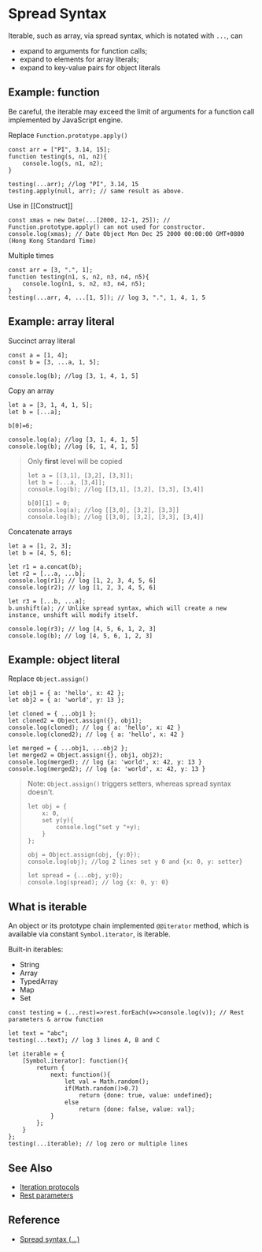 # Spread Syntax

Iterable, such as array, via spread syntax, which is notated with `...`, can
- expand to arguments for function calls;
- expand to elements for array literals;
- expand to key-value pairs for object literals

## Example: function

Be careful, the iterable may exceed the limit of arguments for a function call implemented by JavaScript engine.

Replace `Function.prototype.apply()`

```
const arr = ["PI", 3.14, 15];
function testing(s, n1, n2){
    console.log(s, n1, n2);
}

testing(...arr); //log "PI", 3.14, 15
testing.apply(null, arr); // same result as above.
```

Use in \[\[Construct\]\]

```
const xmas = new Date(...[2000, 12-1, 25]); // Function.prototype.apply() can not used for constructor.
console.log(xmas); // Date Object Mon Dec 25 2000 00:00:00 GMT+0800 (Hong Kong Standard Time)
```

Multiple times

```
const arr = [3, ".", 1];
function testing(n1, s, n2, n3, n4, n5){
    console.log(n1, s, n2, n3, n4, n5);
}
testing(...arr, 4, ...[1, 5]); // log 3, ".", 1, 4, 1, 5
```

## Example: array literal

Succinct array literal

```
const a = [1, 4];
const b = [3, ...a, 1, 5];

console.log(b); //log [3, 1, 4, 1, 5]
```

Copy an array

```
let a = [3, 1, 4, 1, 5];
let b = [...a];

b[0]=6;

console.log(a); //log [3, 1, 4, 1, 5]
console.log(b); //log [6, 1, 4, 1, 5]
```

> Only **first** level will be copied
> 
> ```
> let a = [[3,1], [3,2], [3,3]];
> let b = [...a, [3,4]];
> console.log(b); //log [[3,1], [3,2], [3,3], [3,4]]
> 
> b[0][1] = 0;
> console.log(a); //log [[3,0], [3,2], [3,3]]
> console.log(b); //log [[3,0], [3,2], [3,3], [3,4]]
> ```

Concatenate arrays

```
let a = [1, 2, 3];
let b = [4, 5, 6];

let r1 = a.concat(b);
let r2 = [...a, ...b];
console.log(r1); // log [1, 2, 3, 4, 5, 6]
console.log(r2); // log [1, 2, 3, 4, 5, 6]

let r3 = [...b, ...a];
b.unshift(a); // Unlike spread syntax, which will create a new instance, unshift will modify itself.

console.log(r3); // log [4, 5, 6, 1, 2, 3]
console.log(b); // log [4, 5, 6, 1, 2, 3]
```

## Example: object literal

Replace `Object.assign()`
```
let obj1 = { a: 'hello', x: 42 };
let obj2 = { a: 'world', y: 13 };

let cloned = { ...obj1 };
let cloned2 = Object.assign({}, obj1);
console.log(cloned); // log { a: 'hello', x: 42 }
console.log(cloned2); // log { a: 'hello', x: 42 }

let merged = { ...obj1, ...obj2 };
let merged2 = Object.assign({}, obj1, obj2);
console.log(merged); // log {a: 'world', x: 42, y: 13 }
console.log(merged2); // log {a: 'world', x: 42, y: 13 }
```

> Note: `Object.assign()` triggers setters, whereas spread syntax doesn't.
>
> ```
> let obj = {
>     x: 0, 
>     set y(y){
>         console.log("set y "+y);
>     }
> };
> 
> obj = Object.assign(obj, {y:0});
> console.log(obj); //log 2 lines set y 0 and {x: 0, y: setter}
> 
> let spread = {...obj, y:0};
> console.log(spread); // log {x: 0, y: 0}
> ```

## What is iterable

An object or its prototype chain implemented `@@iterator` method, which is available via constant `Symbol.iterator`, is iterable.  

Built-in iterables:
- String
- Array
- TypedArray
- Map
- Set

```
const testing = (...rest)=>rest.forEach(v=>console.log(v)); // Rest parameters & arrow function

let text = "abc";
testing(...text); // log 3 lines A, B and C

let iterable = {
    [Symbol.iterator]: function(){
        return {
            next: function(){
                let val = Math.random();
                if(Math.random()>0.7)
                    return {done: true, value: undefined};
                else
                    return {done: false, value: val};
            }
        };
    }
};
testing(...iterable); // log zero or multiple lines
```

## See Also

- [Iteration protocols](https://developer.mozilla.org/en-US/docs/Web/JavaScript/Reference/Iteration_protocols)
- [Rest parameters](https://developer.mozilla.org/en-US/docs/Web/JavaScript/Reference/Functions/rest_parameters)

## Reference

- [Spread syntax (...)](https://developer.mozilla.org/en-US/docs/Web/JavaScript/Reference/Operators/Spread_syntax)